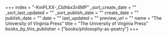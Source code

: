 +++
index = "-KmPLXX-_Cblhbx3r4MP"
_sort_create_date = ""
_sort_last_updated = ""
_sort_publish_date = ""
create_date = ""
publish_date = ""
date = ""
last_updated = ""
preview_url = ""
name = "The University of Virginia Press"
title = "The University of Virginia Press"
books_by_this_publisher = ["books/philosophy-as-poetry"]
+++
